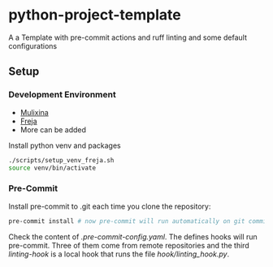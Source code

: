 # python-project-template
A a Template with pre-commit actions and ruff linting and some default configurations


## Setup
### Development Environment
- [Mulixina](./doc/miluxina_setup.md)
- [Freja](./doc/freja_setup.md)
- More can be added

Install  python venv and packages
```bash
./scripts/setup_venv_freja.sh
source venv/bin/activate
```


### Pre-Commit
Install pre-commit to .git each time you clone the repository:
```bash
pre-commit install # now pre-commit will run automatically on git commit!
```
Check the content of *.pre-commit-config.yaml*. The defines hooks will run pre-commit.
Three of them come from remote repositories and the third *linting-hook* is a local hook that runs the file *hook/linting_hook.py*.

 
 
